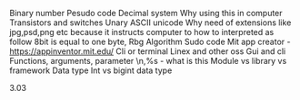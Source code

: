 Binary number
Pesudo code
Decimal system
Why using this in computer 
Transistors and switches
Unary
ASCII
unicode
Why need of extensions like jpg,psd,png etc because it instructs computer to how to interpreted as follow
8bit is equal to one byte,
Rbg
Algorithm
Sudo code
Mit app creator - https://appinventor.mit.edu/
Cli or terminal
Linex and other oss
Gui and cli
Functions, arguments, parameter
\n,%s - what is this
Module vs library vs framework
Data type
Int vs bigint data type


3.03
